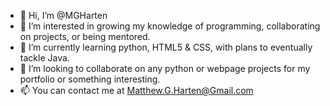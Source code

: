- 👋 Hi, I’m @MGHarten
- 👀 I’m interested in growing my knowledge of programming, collaborating on projects, or being mentored. 
- 🌱 I’m currently learning python, HTML5 & CSS, with plans to eventually tackle Java.
- 💞️ I’m looking to collaborate on any python or webpage projects for my portfolio or something interesting. 
- 📫 You can contact me at Matthew.G.Harten@Gmail.com

<!---
MGHarten/MGHarten is a ✨ special ✨ repository because its `README.md` (this file) appears on your GitHub profile.
You can click the Preview link to take a look at your changes.
--->
